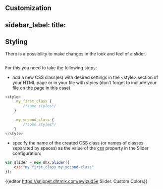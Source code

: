 Customization
---
sidebar_label: 
title: 
---          

Styling 
-----------

There is a possibility to make changes in the look and feel of a slider. 

<img style="margin: 0px 0px 0px 20px; display: block;" src="slider/custom_style.png" alt=""/>

For this you need to take the following steps:

- add a new CSS class(es) with desired settings in the &lt;style&gt; section of your HTML page or in your file with styles (don't forget to include your file on the page in this case)

~~~js
<style>
	.my_first_class {
		/*some styles*/
	}
    
    .my_second_class {
		/*some styles*/
	}
</style>
~~~

- specify the name of the created CSS class (or names of classes separated by spaces) as the value of the [css](slider/api/slider_css_config.md) property in the Slider configuration:

~~~js
var slider = new dhx.Slider({
    css:"my_first_class my_second-class"
});
~~~

{{editor	https://snippet.dhtmlx.com/ewizud5e	Slider. Custom Colors}}

